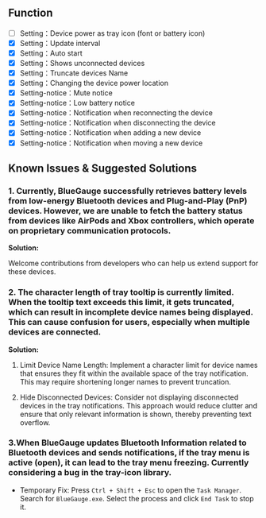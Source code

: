 ## Function

- [ ] Setting：Device power as tray icon (font or battery icon)
- [x] Setting：Update interval
- [x] Setting：Auto start
- [x] Setting：Shows unconnected devices
- [x] Setting：Truncate devices Name
- [x] Setting：Changing the device power location
- [x] Setting-notice：Mute notice
- [x] Setting-notice：Low battery notice
- [x] Setting-notice：Notification when reconnecting the device
- [x] Setting-notice：Notification when disconnecting the device
- [x] Setting-notice：Notification when adding a new device
- [x] Setting-notice：Notification when moving a new device

## Known Issues & Suggested Solutions

### 1. Currently, BlueGauge successfully retrieves battery levels from low-energy Bluetooth devices and Plug-and-Play (PnP) devices. However, we are unable to fetch the battery status from devices like AirPods and Xbox controllers, which operate on proprietary communication protocols.

**Solution:**

Welcome contributions from developers who can help us extend support for these devices.


### 2. The character length of tray tooltip is currently limited. When the tooltip text exceeds this limit, it gets truncated, which can result in incomplete device names being displayed. This can cause confusion for users, especially when multiple devices are connected.

**Solution:**

1. Limit Device Name Length: Implement a character limit for device names that ensures they fit within the available space of the tray notification. This may require shortening longer names to prevent truncation.

2. Hide Disconnected Devices: Consider not displaying disconnected devices in the tray notifications. This approach would reduce clutter and ensure that only relevant information is shown, thereby preventing text overflow.


### 3.When BlueGauge updates Bluetooth Information related to Bluetooth devices and sends notifications, if the tray menu is active (open), it can lead to the tray menu freezing. Currently considering a bug in the tray-icon library.

- Temporary Fix: Press `Ctrl + Shift + Esc` to open the `Task Manager`. Search for `BlueGauge.exe`. Select the process and click `End Task` to stop it.
